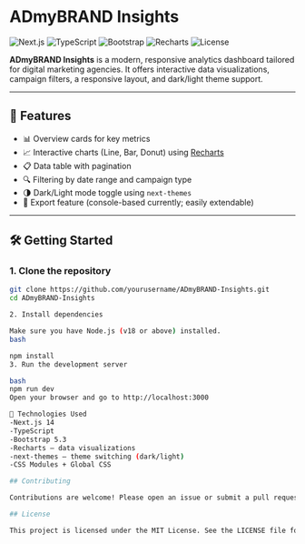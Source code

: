# ADmyBRAND Insights

![Next.js](https://img.shields.io/badge/Next.js-14-blue)
![TypeScript](https://img.shields.io/badge/TypeScript-✓-3178c6)
![Bootstrap](https://img.shields.io/badge/Bootstrap-5.3-purple)
![Recharts](https://img.shields.io/badge/Recharts-✓-green)
![License](https://img.shields.io/github/license/yourusername/ADmyBRAND-Insights)

**ADmyBRAND Insights** is a modern, responsive analytics dashboard tailored for digital marketing agencies. It offers interactive data visualizations, campaign filters, a responsive layout, and dark/light theme support.

---

## 🚀 Features

- 📊 Overview cards for key metrics  
- 📈 Interactive charts (Line, Bar, Donut) using [Recharts](https://recharts.org)  
- 📋 Data table with pagination  
- 🔍 Filtering by date range and campaign type  
- 🌗 Dark/Light mode toggle using `next-themes`  
- 📁 Export feature (console-based currently; easily extendable)  

---

## 🛠 Getting Started

### 1. Clone the repository

   ```bash
   git clone https://github.com/yourusername/ADmyBRAND-Insights.git
   cd ADmyBRAND-Insights

2. Install dependencies
   
   Make sure you have Node.js (v18 or above) installed.
   bash

npm install
3. Run the development server

   bash
   npm run dev
   Open your browser and go to http://localhost:3000

🧰 Technologies Used
-Next.js 14
-TypeScript
-Bootstrap 5.3
-Recharts – data visualizations
-next-themes – theme switching (dark/light)
-CSS Modules + Global CSS

## Contributing

Contributions are welcome! Please open an issue or submit a pull request for any enhancements or bug fixes.

## License

This project is licensed under the MIT License. See the LICENSE file for details.